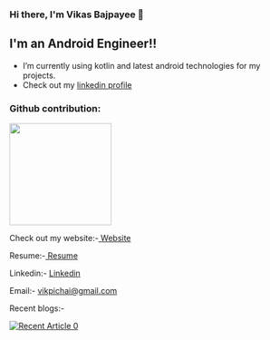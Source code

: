 ### Hi there, I'm Vikas Bajpayee 👋

## I'm an Android Engineer!!

- I’m currently using kotlin and latest android technologies for my projects.
- Check out my <a href="https://www.linkedin.com/in/vikas-bajpayee-4a17aa106/">linkedin profile</a>

### Github contribution:


<img height="180em" src="https://github-readme-stats.vercel.app/api?username=vikasmain&show_icons=true&hide_border=true&&count_private=true&include_all_commits=true" />


<p>Check out my website:-<a href = "https://vikasmain.github.io/"> Website </a></p>

<p>Resume:-<a href= "https://drive.google.com/file/d/1fTO_kgmxAygix2wGrQYjTtljPrzCTdbk/view"> Resume</a></p>

Linkedin:- <a href= "https://www.linkedin.com/in/vikas-bajpayee-4a17aa106/">Linkedin</a>

Email:- vikpichai@gmail.com

Recent blogs:-

<a target="_blank" href="https://github-readme-medium-recent-article.vercel.app/medium/@vikas.bajpayee/2"><img src="https://github-readme-medium-recent-article.vercel.app/medium/@vikas.bajpayee/2" alt="Recent Article 0"> 

